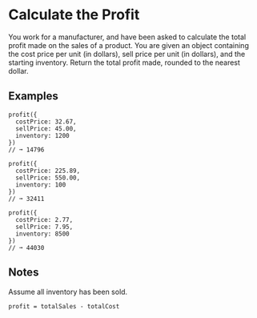 # Calculate the Profit

You work for a manufacturer, and have been asked to calculate the total profit made on the sales of a product. You are given an object containing the cost price per unit (in dollars), sell price per unit (in dollars), and the starting inventory. Return the total profit made, rounded to the nearest dollar.

## Examples

```
profit({
  costPrice: 32.67,
  sellPrice: 45.00,
  inventory: 1200
})
// ➞ 14796

profit({
  costPrice: 225.89,
  sellPrice: 550.00,
  inventory: 100
})
// ➞ 32411

profit({
  costPrice: 2.77,
  sellPrice: 7.95,
  inventory: 8500
})
// ➞ 44030
```

## Notes

Assume all inventory has been sold.

`profit = totalSales - totalCost`
